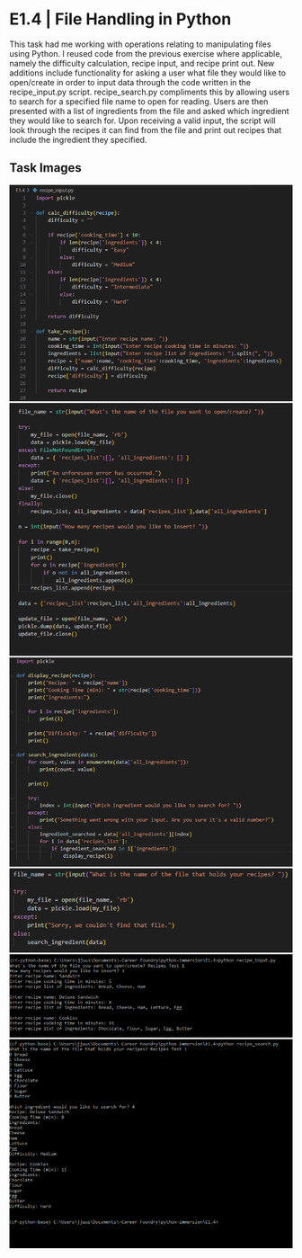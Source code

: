 # E1.4 | File Handling in Python
This task had me working with operations relating to manipulating files using Python. I reused code from the previous exercise where applicable, namely the difficulty calculation, recipe input, and recipe print out. New additions include functionality for asking a user what file they would like to open/create in order to input data through the code written in the recipe_input.py script. recipe_search.py compliments this by allowing users to search for a specified file name to open for reading. Users are then presented with a list of ingredients from the file and asked which ingredient they would like to search for. Upon receiving a valid input, the script will look through the recipes it can find from the file and print out recipes that include the ingredient they specified.

## Task Images
![](https://github.com/justin-yin-ly/python-immersion/blob/main/E1.4/img/part1_steps1-3.PNG)
![](https://github.com/justin-yin-ly/python-immersion/blob/main/E1.4/img/part1_steps4-7.PNG)
![](https://github.com/justin-yin-ly/python-immersion/blob/main/E1.4/img/part2_steps1-3.PNG)
![](https://github.com/justin-yin-ly/python-immersion/blob/main/E1.4/img/part2_steps4-7.PNG)
![](https://github.com/justin-yin-ly/python-immersion/blob/main/E1.4/img/part3_input-test.PNG)
![](https://github.com/justin-yin-ly/python-immersion/blob/main/E1.4/img/part3_search-test.PNG)
